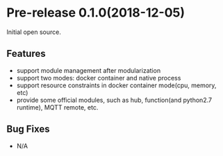 # Pre-release 0.1.0(2018-12-05)

Initial open source.

## Features

- support module management after modularization
- support two modes: docker container and native process
- support resource constraints in docker container mode(cpu, memory, etc)
- provide some official modules, such as hub, function(and python2.7 runtime), MQTT remote, etc.

## Bug Fixes

- N/A
